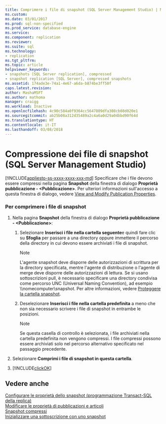 ```yaml
---
title: Comprimere i file di snapshot (SQL Server Management Studio) | Microsoft Docs
ms.custom: 
ms.date: 03/01/2017
ms.prod: sql-non-specified
ms.prod_service: database-engine
ms.service: 
ms.component: replication
ms.reviewer: 
ms.suite: sql
ms.technology:
- replication
ms.tgt_pltfrm: 
ms.topic: article
helpviewer_keywords:
- snapshots [SQL Server replication], compressed
- snapshot replication [SQL Server], compressed snapshots
ms.assetid: 174ade3e-74a1-4e67-a6da-b874be3ff50f
caps.latest.revision: 
author: MashaMSFT
ms.author: mathoma
manager: craigg
ms.workload: Inactive
ms.openlocfilehash: 4c90c584a0f9364cc5647809dfa308cb08d020e1
ms.sourcegitcommit: ab25b08a312d35489a2c4a6a0d29a04bbd90f64d
ms.translationtype: HT
ms.contentlocale: it-IT
ms.lasthandoff: 03/08/2018
---
```

# <a name="compress-snapshot-files-sql-server-management-studio"></a>Compressione dei file di snapshot (SQL Server Management Studio)
[!INCLUDE[appliesto-ss-xxxx-xxxx-xxx-md](../../../includes/appliesto-ss-xxxx-xxxx-xxx-md.md)]
  Specificare che i file devono essere compressi nella pagina **Snapshot** della finestra di dialogo **Proprietà pubblicazione - \<Pubblicazione>**. Per ulteriori informazioni sull'accesso a questa finestra di dialogo, vedere [View and Modify Publication Properties](../../../relational-databases/replication/publish/view-and-modify-publication-properties.md).  
  
### <a name="to-compress-snapshot-files"></a>Per comprimere i file di snapshot  
  
1.  Nella pagina **Snapshot** della finestra di dialogo **Proprietà pubblicazione - \<Pubblicazione>**:  
  
    1.  Selezionare **Inserisci i file nella cartella seguente**e quindi fare clic su **Sfoglia** per passare a una directory oppure immettere il percorso della directory in cui devono essere archiviati i file di snapshot.  
  
        > [!NOTE]  
        >  L'agente snapshot deve disporre delle autorizzazioni di scrittura per la directory specificata, mentre l'agente di distribuzione o l'agente di merge deve disporre delle autorizzazioni di lettura. Se si usano sottoscrizioni pull, è necessario specificare una directory condivisa come percorso UNC (Universal Naming Convention), ad esempio \\\nomecomputer\snapshot. Per altre informazioni, vedere [Proteggere la cartella snapshot](../../../relational-databases/replication/security/secure-the-snapshot-folder.md).  
  
    2.  Deselezionare **Inserisci i file nella cartella predefinita** a meno che non sia necessario scrivere i file di snapshot in entrambe le posizioni.  
  
        > [!NOTE]  
        >  Se questa casella di controllo è selezionata, i file archiviati nella cartella predefinita non vengono compressi. I file compressi possono essere archiviati solo nel percorso alternativo specificato nel passaggio precedente.  
  
2.  Selezionare **Comprimi i file di snapshot in questa cartella**.  
  
3.  [!INCLUDE[clickOK](../../../includes/clickok-md.md)]  
  
## <a name="see-also"></a>Vedere anche  
 [Configurare le proprietà dello snapshot &#40;programmazione Transact-SQL della replica&#41;](../../../relational-databases/replication/publish/configure-snapshot-properties-replication-transact-sql-programming.md)   
 [Modificare le proprietà di pubblicazioni e articoli](../../../relational-databases/replication/publish/change-publication-and-article-properties.md)   
 [Snapshot compressi](../../../relational-databases/replication/compressed-snapshots.md)   
 [Inizializzare una sottoscrizione con uno snapshot](../../../relational-databases/replication/initialize-a-subscription-with-a-snapshot.md)  
  
  
